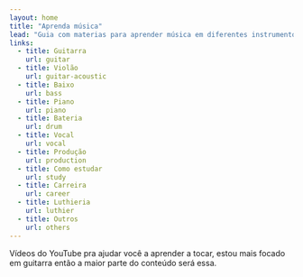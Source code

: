 ```yaml
---
layout: home
title: "Aprenda música"
lead: "Guia com materias para aprender música em diferentes instrumentos"
links:
  - title: Guitarra
    url: guitar
  - title: Violão
    url: guitar-acoustic
  - title: Baixo
    url: bass
  - title: Piano
    url: piano
  - title: Bateria
    url: drum
  - title: Vocal
    url: vocal
  - title: Produção
    url: production
  - title: Como estudar
    url: study
  - title: Carreira
    url: career
  - title: Luthieria
    url: luthier
  - title: Outros
    url: others
---
```


Vídeos do YouTube pra ajudar você a aprender a tocar, estou mais focado em guitarra então a maior parte do conteúdo será essa.

